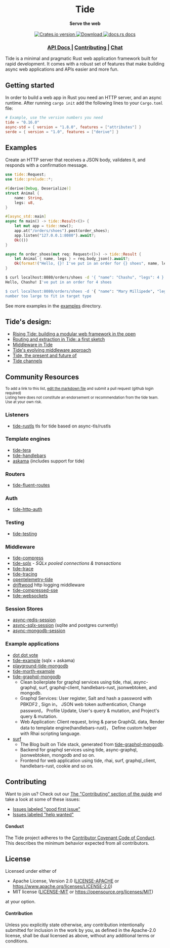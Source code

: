 <h1 align="center">Tide</h1>
<div align="center">
 <strong>
   Serve the web
 </strong>
</div>

<br />

<div align="center">
  <!-- Crates version -->
  <a href="https://crates.io/crates/tide">
    <img src="https://img.shields.io/crates/v/tide.svg?style=flat-square"
    alt="Crates.io version" />
  </a>
  <!-- Downloads -->
  <a href="https://crates.io/crates/tide">
    <img src="https://img.shields.io/crates/d/tide.svg?style=flat-square"
      alt="Download" />
  </a>
  <!-- docs.rs docs -->
  <a href="https://docs.rs/tide">
    <img src="https://img.shields.io/badge/docs-latest-blue.svg?style=flat-square"
      alt="docs.rs docs" />
  </a>
</div>

<div align="center">
  <h3>
    <a href="https://docs.rs/tide">
      API Docs
    </a>
    <span> | </span>
    <a href="https://github.com/http-rs/tide/blob/main/.github/CONTRIBUTING.md">
      Contributing
    </a>
    <span> | </span>
    <a href="https://discord.gg/x2gKzst">
      Chat
    </a>
  </h3>
</div>

Tide is a minimal and pragmatic Rust web application framework built for
rapid development. It comes with a robust set of features that make building
async web applications and APIs easier and more fun.

## Getting started

In order to build a web app in Rust you need an HTTP server, and an async
runtime. After running `cargo init` add the following lines to your
`Cargo.toml` file:

```toml
# Example, use the version numbers you need
tide = "0.16.0"
async-std = { version = "1.8.0", features = ["attributes"] }
serde = { version = "1.0", features = ["derive"] }
```

## Examples

Create an HTTP server that receives a JSON body, validates it, and responds
with a confirmation message.

```rust
use tide::Request;
use tide::prelude::*;

#[derive(Debug, Deserialize)]
struct Animal {
    name: String,
    legs: u8,
}

#[async_std::main]
async fn main() -> tide::Result<()> {
    let mut app = tide::new();
    app.at("/orders/shoes").post(order_shoes);
    app.listen("127.0.0.1:8080").await?;
    Ok(())
}

async fn order_shoes(mut req: Request<()>) -> tide::Result {
    let Animal { name, legs } = req.body_json().await?;
    Ok(format!("Hello, {}! I've put in an order for {} shoes", name, legs).into())
}
```

```sh
$ curl localhost:8080/orders/shoes -d '{ "name": "Chashu", "legs": 4 }'
Hello, Chashu! I've put in an order for 4 shoes

$ curl localhost:8080/orders/shoes -d '{ "name": "Mary Millipede", "legs": 750 }'
number too large to fit in target type
```

See more examples in the [examples](https://github.com/http-rs/tide/tree/main/examples) directory.

## Tide's design:
- [Rising Tide: building a modular web framework in the open](https://rustasync.github.io/team/2018/09/11/tide.html)
- [Routing and extraction in Tide: a first sketch](https://rustasync.github.io/team/2018/10/16/tide-routing.html)
- [Middleware in Tide](https://rustasync.github.io/team/2018/11/07/tide-middleware.html)
- [Tide's evolving middleware approach](https://rustasync.github.io/team/2018/11/27/tide-middleware-evolution.html)
- [Tide, the present and future of](https://blog.yoshuawuyts.com/tide/)
- [Tide channels](https://blog.yoshuawuyts.com/tide-channels/)

## Community Resources
<sub>To add a link to this list, [edit the markdown
file](https://github.com/http-rs/tide/edit/main/README.md) and
submit a pull request (github login required)</sub><br/><sup>Listing here
does not constitute an endorsement or recommendation from the tide
team. Use at your own risk.</sup>

### Listeners
* [tide-rustls](https://github.com/http-rs/tide-rustls) tls for tide based on async-tls/rustls

### Template engines
* [tide-tera](https://github.com/jbr/tide-tera)
* [tide-handlebars](https://github.com/No9/tide-handlebars)
* [askama](https://github.com/djc/askama) (includes support for tide)

### Routers
* [tide-fluent-routes](https://github.com/mendelt/tide-fluent-routes)

### Auth
* [tide-http-auth](https://github.com/chrisdickinson/tide-http-auth)

### Testing
* [tide-testing](https://github.com/jbr/tide-testing)

### Middleware
* [tide-compress](https://github.com/Fishrock123/tide-compress)
* [tide-sqlx](https://github.com/eaze/tide-sqlx) - _SQLx pooled connections & transactions_
* [tide-trace](https://github.com/no9/tide-trace)
* [tide-tracing](https://github.com/ethanboxx/tide-tracing)
* [opentelemetry-tide](https://github.com/asaaki/opentelemetry-tide)
* [driftwood](https://github.com/jbr/driftwood) http logging middleware
* [tide-compressed-sse](https://github.com/Yarn/tide_compressed_sse)
* [tide-websockets](https://github.com/http-rs/tide-websockets)

### Session Stores
* [async-redis-session](https://github.com/jbr/async-redis-session)
* [async-sqlx-session](https://github.com/jbr/async-sqlx-session) (sqlite and postgres currently)
* [async-mongodb-session](https://github.com/yoshuawuyts/async-mongodb-session/)

### Example applications
* [dot dot vote](https://github.com/rtyler/dotdotvote/)
* [tide-example](https://github.com/jbr/tide-example) (sqlx + askama)
* [playground-tide-mongodb](https://github.com/yoshuawuyts/playground-tide-mongodb)
* [tide-morth-example](https://github.com/No9/tide-morth-example/)
* [tide-graphql-mongodb](https://github.com/zzy/tide-graphql-mongodb)
  - Clean boilerplate for graphql services using tide, rhai, async-graphql, surf, graphql-client, handlebars-rust, jsonwebtoken, and mongodb.
  - Graphql Services: User register, Salt and hash a password with PBKDF2 , Sign in， JSON web token authentication, Change password， Profile Update, User's query & mutation, and Project's query & mutation.
  - Web Application: Client request, bring & parse GraphQL data, Render data to template engine(handlebars-rust)， Define custom helper with Rhai scripting language.
* [surf](https://github.com/zzy/surfer)
  - The Blog built on Tide stack, generated from [tide-graphql-mongodb](https://github.com/zzy/tide-graphql-mongodb).
  - Backend for graphql services using tide, async-graphql, jsonwebtoken, mongodb and so on.
  - Frontend for web application using tide, rhai, surf, graphql_client, handlebars-rust, cookie and so on.

## Contributing
Want to join us? Check out our [The "Contributing" section of the
guide][contributing] and take a look at some of these issues:

- [Issues labeled "good first issue"][good-first-issue]
- [Issues labeled "help wanted"][help-wanted]

#### Conduct

The Tide project adheres to the [Contributor Covenant Code of
Conduct](https://github.com/http-rs/tide/blob/main/.github/CODE_OF_CONDUCT.md).
This describes the minimum behavior expected from all contributors.

## License

Licensed under either of

- Apache License, Version 2.0 ([LICENSE-APACHE](LICENSE-APACHE) or https://www.apache.org/licenses/LICENSE-2.0)
- MIT license ([LICENSE-MIT](LICENSE-MIT) or https://opensource.org/licenses/MIT)

at your option.

#### Contribution

Unless you explicitly state otherwise, any contribution intentionally submitted
for inclusion in the work by you, as defined in the Apache-2.0 license, shall be
dual licensed as above, without any additional terms or conditions.

[releases]: https://github.com/http-rs/tide/releases
[contributing]: https://github.com/http-rs/tide/blob/main/.github/CONTRIBUTING.md
[good-first-issue]: https://github.com/http-rs/tide/labels/good%20first%20issue
[help-wanted]: https://github.com/http-rs/tide/labels/help%20wanted
